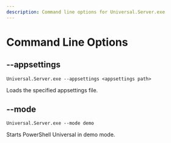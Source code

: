 ```yaml
---
description: Command line options for Universal.Server.exe
---
```


# Command Line Options

## --appsettings

```
Universal.Server.exe --appsettings <appsettings path>
```

Loads the specified appsettings file.

## --mode

```
Universal.Server.exe --mode demo
```

Starts PowerShell Universal in demo mode.
